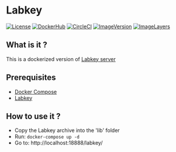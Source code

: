 # Labkey

[![License](https://img.shields.io/badge/license-Apache--2.0-blue.svg)](http://www.labkey.com/products-services/labkey-server/download-community-edition/) [![DockerHub](https://img.shields.io/badge/docker-lren%2Flabkey-008bb8.svg)](https://hub.docker.com/r/lren/labkey/) [![CircleCI](https://circleci.com/gh/LREN-CHUV/labkey-docker/tree/master.svg?style=svg)](https://circleci.com/gh/LREN-CHUV/labkey-docker/tree/master) [![ImageVersion](https://images.microbadger.com/badges/version/lren/labkey.svg)](https://hub.docker.com/r/lren/labkey/tags "lren/labkey image tags") [![ImageLayers](https://images.microbadger.com/badges/image/lren/labkey.svg)](https://microbadger.com/#/images/lren/labkey "lren/labkey on microbadger")

## What is it ?

This is a dockerized version of [Labkey server](http://www.labkey.com/products-services/labkey-server/)

## Prerequisites

* [Docker Compose](https://docs.docker.com/compose/)
* [Labkey](http://www.labkey.com/products-services/labkey-server/download-community-edition/)

## How to use it ?

* Copy the Labkey archive into the 'lib' folder
* Run: `docker-compose up -d`
* Go to: http://localhost:18888/labkey/
